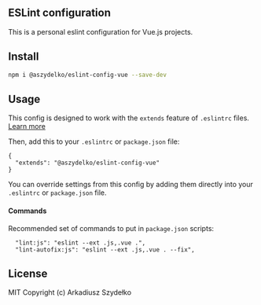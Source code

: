 ## ESLint configuration

This is a personal eslint configuration for Vue.js projects.

## Install

```bash
npm i @aszydelko/eslint-config-vue --save-dev
```

## Usage

This config is designed to work with the `extends` feature of `.eslintrc` files.
[Learn more](http://eslint.org/docs/developer-guide/shareable-configs)

Then, add this to your `.eslintrc` or `package.json` file:

```
{
  "extends": "@aszydelko/eslint-config-vue"
}
```

You can override settings from this config by adding them directly into your
`.eslintrc` or `package.json` file.

#### Commands

Recommended set of commands to put in `package.json` scripts:

```
  "lint:js": "eslint --ext .js,.vue .",
  "lint-autofix:js": "eslint --ext .js,.vue . --fix",
```

## License

MIT Copyright (c) Arkadiusz Szydełko
